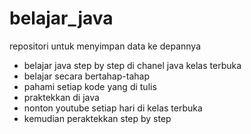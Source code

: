 # belajar_java
repositori untuk menyimpan data ke depannya
- belajar java step by step di chanel java kelas terbuka
- belajar secara bertahap-tahap
- pahami setiap kode yang di tulis
- praktekkan di java
- nonton youtube setiap hari di kelas terbuka
- kemudian peraktekkan step by step
